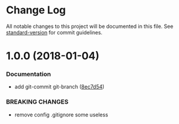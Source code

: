 # Change Log

All notable changes to this project will be documented in this file. See [standard-version](https://github.com/conventional-changelog/standard-version) for commit guidelines.

<a name="1.0.0"></a>
# 1.0.0 (2018-01-04)


### Documentation

* add git-commit git-branch ([8ec7d54](https://github.com/de1ck/development-environment-build-docs/commit/8ec7d54))


### BREAKING CHANGES

* remove  config    .gitignore some useless

